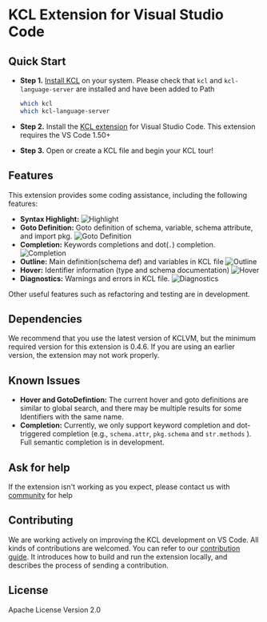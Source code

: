 # KCL Extension for Visual Studio Code

## Quick Start

- **Step 1.** [Install KCL](https://kcl-lang.io/docs/user_docs/getting-started/install) on your system. Please check that `kcl` and `kcl-language-server` are installed and have been added to Path
  ```bash
  which kcl
  which kcl-language-server
  ```

- **Step 2.** Install the [KCL extension](https://marketplace.visualstudio.com/items?itemName=kcl.kcl-vscode-extension) for Visual Studio Code. This extension requires the VS Code 1.50+
- **Step 3.** Open or create a KCL file and begin your KCL tour!

## Features

This extension provides some coding assistance, including the following features:

- **Syntax Highlight:**
  ![Highlight](https://kcl-lang.io/assets/images/Highlight-eb0516cd26555785169222292bede364.png)
- **Goto Definition:** Goto definition of schema, variable, schema attribute, and import pkg.
  ![Goto Definition](https://kcl-lang.io/assets/images/GotoDef-0875243eacd6b76e49b7a5b95cb9ce55.gif)
- **Completion:** Keywords completions and dot(`.`) completion.
  ![Completion](https://kcl-lang.io/assets/images/Completion-584771cd4bed237e74d3da3decaa9757.gif)
- **Outline:** Main definition(schema def) and variables in KCL file
  ![Outline](https://kcl-lang.io/assets/images/Outline-c443b2ee1e35746795e7b09c11f3f4da.gif)
- **Hover:** Identifier information (type and schema documentation)
  ![Hover](https://kcl-lang.io/assets/images/Hover-339697d17ca0d4f167b1b1a904c9f1aa.gif)
- **Diagnostics:** Warnings and errors in KCL file.
  ![Diagnostics](https://kcl-lang.io/assets/images/Diagnostics-716fc3b938a94e4db2cbafaad4f4174d.gif)

Other useful features such as refactoring and testing are in development.

## Dependencies

We recommend that you use the latest version of KCLVM, but the minimum required version for this extension is 0.4.6. If you are using an earlier version, the extension may not work properly.

## Known Issues

- **Hover and GotoDefintion:** The current hover and goto definitions are similar to global search, and there may be multiple results for some Identifiers with the same name.
- **Completion:** Currently, we only support keyword completion and dot-triggered completion (e.g., `schema.attr`, `pkg.schema` and `str.methods` ). Full semantic completion is in development.

## Ask for help

If the extension isn't working as you expect, please contact us with [community](https://kcl-lang.io/docs/community/intro/support) for help

## Contributing

We are working actively on improving the KCL development on VS Code. All kinds of contributions are welcomed. You can refer to our [contribution guide](https://kcl-lang.io/docs/community/contribute). It introduces how to build and run the extension locally, and describes the process of sending a contribution.

## License

Apache License Version 2.0
